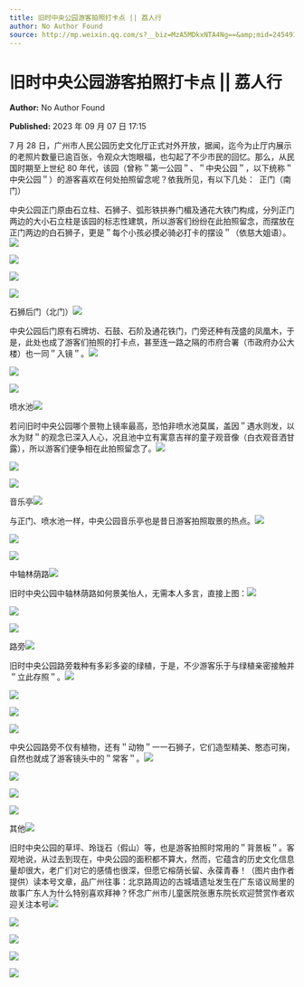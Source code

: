 ```yaml
---
title: 旧时中央公园游客拍照打卡点 || 荔人行
author: No Author Found
source: http://mp.weixin.qq.com/s?__biz=MzA5MDkxNTA4Ng==&amp;mid=2454914145&amp;idx=1&amp;sn=d2f95492a11b98d0044923826c172609&amp;chksm=87a3cc00b0d44516ccbe314ff09fc751fa9fe05fc36cced16cacb3daa6aa67ad1918db500d1f#rd
---
```


# 旧时中央公园游客拍照打卡点 || 荔人行

**Author:** No Author Found

**Published:** 2023 年 09 月 07 日 17:15

7 月 28 日，广州市人民公园历史文化厅正式对外开放，据闻，迄今为止厅内展示的老照片数量已逾百张，令观众大饱眼福，也勾起了不少市民的回忆。那么，从民国时期至上世纪 80 年代，该园（曾称＂第一公园＂、＂中央公园＂，以下统称＂中央公园＂）的游客喜欢在何处拍照留念呢？依我所见，有以下几处：  正门（南门）

中央公园正门原由石立柱、石狮子、弧形铁拱券门楣及通花大铁门构成，分列正门两边的大小石立柱是该园的标志性建筑，所以游客们纷纷在此拍照留念，而摆放在正门两边的白石狮子，更是＂每个小孩必摸必骑必打卡的摆设＂（依慈大姐语）。![](https://mmbiz.qpic.cn/mmbiz_png/PJWG74pLsMYFHhoL2ACvT1SIuiaZzf7RaPerLIoW94BQIORjCXibLnQ3GianBOqGNRlR7ciaO7YLpSAaTY6yibluBQg/640)

![](https://mmbiz.qpic.cn/mmbiz_png/PJWG74pLsMYFHhoL2ACvT1SIuiaZzf7RaeHekqqbwnuvfBVPE4XoxySZVkoBme5PvwgFmeBpesbarWsGjEiap1nA/640)

![](https://mmbiz.qpic.cn/mmbiz_jpg/PJWG74pLsMYFHhoL2ACvT1SIuiaZzf7RaoYwwicspJlAxLEOVcHibeR8Micqjw4ia8J43l8AMPKCujK4icxK4wYVKiaZw/640)

![](https://mmbiz.qpic.cn/mmbiz_jpg/PJWG74pLsMYFHhoL2ACvT1SIuiaZzf7RaXIubicLb4Cezabj9C8NXSqJVQljSBib0ib3St62rvUY9qbOsIbxNpfm6g/640)

石狮后门（北门）![](https://mmbiz.qpic.cn/mmbiz_jpg/PJWG74pLsMYFHhoL2ACvT1SIuiaZzf7RaOyGQPtrVzB2Zn6Jz7IJEib9fJNdiaW6YWwV4dOCOXTAC9y5AEF7SDlGw/640)

中央公园后门原有石牌坊、石鼓、石阶及通花铁门，门旁还种有茂盛的凤凰木，于是，此处也成了游客们拍照的打卡点，甚至连一路之隔的市府合署（市政府办公大楼）也一同＂入镜＂。![](https://mmbiz.qpic.cn/mmbiz_png/PJWG74pLsMYFHhoL2ACvT1SIuiaZzf7RaPerLIoW94BQIORjCXibLnQ3GianBOqGNRlR7ciaO7YLpSAaTY6yibluBQg/640)

![](https://mmbiz.qpic.cn/mmbiz_jpg/PJWG74pLsMYFHhoL2ACvT1SIuiaZzf7Ra4VWMDKkribicibvpzePbkRIZ389r7BiaQDicobhwCMQIRg3eGTqAeqfv5bA/640)

![](https://mmbiz.qpic.cn/mmbiz_jpg/PJWG74pLsMYFHhoL2ACvT1SIuiaZzf7RabHktUt2aexRJoP4fOdzTnibCAhG0oYIuoNmMlYMk2S2ohicsFkPxV2Yw/640)

喷水池![](https://mmbiz.qpic.cn/mmbiz_jpg/PJWG74pLsMYFHhoL2ACvT1SIuiaZzf7Ra5VtjicPyania9ab5ExjxRXXK09z319eeKVCIIwJ725JfBz5OC97Q7uuA/640)

若问旧时中央公园哪个景物上镜率最高，恐怕非喷水池莫属，盖因＂遇水则发，以水为财＂的观念已深入人心，况且池中立有寓意吉祥的童子观音像（白衣观音洒甘露），所以游客们便争相在此拍照留念了。![](https://mmbiz.qpic.cn/mmbiz_png/PJWG74pLsMYFHhoL2ACvT1SIuiaZzf7RaPerLIoW94BQIORjCXibLnQ3GianBOqGNRlR7ciaO7YLpSAaTY6yibluBQg/640)

![](https://mmbiz.qpic.cn/mmbiz_jpg/PJWG74pLsMYFHhoL2ACvT1SIuiaZzf7Ra0r1NTZ8Ncef01GxoJIuHjxfLQpjiaRHU07QwUt5Py0qXXAzKyA05lMA/640)

![](https://mmbiz.qpic.cn/mmbiz_jpg/PJWG74pLsMYFHhoL2ACvT1SIuiaZzf7Ral9OfwzE8ia5jTeoKLbqbI1hwE71QvCVeXHAyQxMCdQSicfZibVWNddAicQ/640)

音乐亭![](https://mmbiz.qpic.cn/mmbiz_jpg/PJWG74pLsMYFHhoL2ACvT1SIuiaZzf7Raa8ZntLZPEvCkmibJX5YPQmGbZztibicaAD1S04EI5PnpEYQ3KhZ2ibmhRg/640)

与正门、喷水池一样，中央公园音乐亭也是昔日游客拍照取景的热点。![](https://mmbiz.qpic.cn/mmbiz_png/PJWG74pLsMYFHhoL2ACvT1SIuiaZzf7RaPerLIoW94BQIORjCXibLnQ3GianBOqGNRlR7ciaO7YLpSAaTY6yibluBQg/640)

![](https://mmbiz.qpic.cn/mmbiz_jpg/PJWG74pLsMYFHhoL2ACvT1SIuiaZzf7RamvyRM0ic5OG92sqADyXaibTANfM3mrDCAo1SArZqlhmOvq9QvP5XmQMQ/640)

![](https://mmbiz.qpic.cn/mmbiz_jpg/PJWG74pLsMYFHhoL2ACvT1SIuiaZzf7RaMJfkpMbqZanjBaT4IePYM7jicq3G6fhzT9icyrlR3CQDibVvic4V4JUGgQ/640)

中轴林荫路![](https://mmbiz.qpic.cn/mmbiz_jpg/PJWG74pLsMYFHhoL2ACvT1SIuiaZzf7RabuVh5a1CMa4YpEmnA1UpXkoOKkYWMCqWoiaecp4WGhc6kASib5Iq4fMg/640)

旧时中央公园中轴林荫路如何景美怡人，无需本人多言，直接上图：![](https://mmbiz.qpic.cn/mmbiz_png/PJWG74pLsMYFHhoL2ACvT1SIuiaZzf7RaPerLIoW94BQIORjCXibLnQ3GianBOqGNRlR7ciaO7YLpSAaTY6yibluBQg/640)

![](https://mmbiz.qpic.cn/mmbiz_png/PJWG74pLsMYFHhoL2ACvT1SIuiaZzf7RagALiaAfdrftxRO9UdFxLNSJTTArslqgrZmLiaOGYLLdq2BMBn427Nhiag/640)

![](https://mmbiz.qpic.cn/mmbiz_jpg/PJWG74pLsMYFHhoL2ACvT1SIuiaZzf7RalfxFRel7RkN0icr3WMviaLtAGAGmWqOLGrXPgn1KH7CJzPz5wgLdRlOA/640)

路旁![](https://mmbiz.qpic.cn/mmbiz_jpg/PJWG74pLsMYFHhoL2ACvT1SIuiaZzf7Ra76ibUBEg4HtRRpfOzm0slHWqia8NMYr0WrxhZKeC33fLMfqtSjiaZoKzg/640)

旧时中央公园路旁栽种有多彩多姿的绿植，于是，不少游客乐于与绿植亲密接触并＂立此存照＂。![](https://mmbiz.qpic.cn/mmbiz_png/PJWG74pLsMYFHhoL2ACvT1SIuiaZzf7RaPerLIoW94BQIORjCXibLnQ3GianBOqGNRlR7ciaO7YLpSAaTY6yibluBQg/640)

![](https://mmbiz.qpic.cn/mmbiz_jpg/PJWG74pLsMYFHhoL2ACvT1SIuiaZzf7RaGicr4aqysK9NaZJg8ia14jarrW5fRudVFknmkTbJ1EpDWGvDH43icXs9A/640)

![](https://mmbiz.qpic.cn/mmbiz_jpg/PJWG74pLsMYFHhoL2ACvT1SIuiaZzf7RaMEOrKcMBgrna1GfPJFCn6A6wk3qge6DAnM8sI3ic1270XDccwcHFPdg/640)

![](https://mmbiz.qpic.cn/mmbiz_jpg/PJWG74pLsMYFHhoL2ACvT1SIuiaZzf7RaeA0n5PGibeS0emFQibSb95ZQ12khmgTozdQKvAXDiamt3SEUFXnpOMWUg/640)

中央公园路旁不仅有植物，还有＂动物＂一一石狮子，它们造型精美、憨态可掬，自然也就成了游客镜头中的＂常客＂。![](https://mmbiz.qpic.cn/mmbiz_jpg/PJWG74pLsMYFHhoL2ACvT1SIuiaZzf7Raj5gzFe37FGv0D3fyrWOIflFt2QFk0bSxBO6LPluMhUWzvMesiclQXNQ/640)

![](https://mmbiz.qpic.cn/mmbiz_jpg/PJWG74pLsMYFHhoL2ACvT1SIuiaZzf7Rau96piaOuhMDgWFtwFPSozl7tpiaJHul7YeJlDcjoXOeLHCmuUzNRdniaQ/640)

![](https://mmbiz.qpic.cn/mmbiz_jpg/PJWG74pLsMYFHhoL2ACvT1SIuiaZzf7RakYpKRfr0yXXIYmuGh9ic1eKVFU4R2eA0yLe2aF5RvYmJAQ9sCviaZ0ng/640)

![](https://mmbiz.qpic.cn/mmbiz_jpg/PJWG74pLsMYFHhoL2ACvT1SIuiaZzf7RaLSib1icEMa4zjnUWJTYZpiboCsAibX5DjjzdAKPl2pj9xKHackQ8lmP7Eg/640)

其他![](https://mmbiz.qpic.cn/mmbiz_jpg/PJWG74pLsMYFHhoL2ACvT1SIuiaZzf7RanLdeykff2aqQxI8q1oEcgGD7AicaL8wjL4OaQibBBaWicPmjibuH7CoI5Q/640)

旧时中央公园的草坪、玲珑石（假山）等，也是游客拍照时常用的＂背景板＂。客观地说，从过去到现在，中央公园的面积都不算大，然而，它蕴含的历史文化信息量却很大，老广们对它的感情也很深，但愿它榕荫长留、永葆青春！（图片由作者提供）读本号文章，品广州往事：北京路周边的古城墙遗址发生在广东谘议局里的故事广东人为什么特别喜欢拜神？怀念广州市儿童医院张惠东院长欢迎赞赏作者欢迎关注本号![](https://mmbiz.qpic.cn/mmbiz_png/PJWG74pLsMYFHhoL2ACvT1SIuiaZzf7RaPerLIoW94BQIORjCXibLnQ3GianBOqGNRlR7ciaO7YLpSAaTY6yibluBQg/640)

![](https://mmbiz.qpic.cn/mmbiz_jpg/PJWG74pLsMYFHhoL2ACvT1SIuiaZzf7Ra9s5ibACnVzbXSiclFOtX7IVSNhg2FXyABe9tXNvib7sWoHZFEvjGRdvUw/640)

![](https://mmbiz.qpic.cn/mmbiz_jpg/PJWG74pLsMYFHhoL2ACvT1SIuiaZzf7RaaNxI3vdWqUrSQW2eztG3Jy3AVWKnoIy3SHotqqJsmhmnVkJMvN60vA/640)

![](https://mmbiz.qpic.cn/mmbiz_jpg/PJWG74pLsMYFHhoL2ACvT1SIuiaZzf7Ra6zWuRKPl6LbluvglYy4AKQAC2wI7icYJx21DJk5icStVdZ6fMroyuNtg/640)

![](https://mmbiz.qpic.cn/mmbiz_jpg/PJWG74pLsMYFHhoL2ACvT1SIuiaZzf7RaqTAmniaecCZ1M9eaYOtQH67ndXLa4BcdaibsEXsdqxZwtYiapPzn2jvoA/640)
